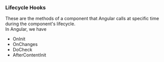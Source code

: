 ### Lifecycle Hooks
These are the methods of a component that Angular calls at specific time during the component's lifecycle.            
In Angular, we have     
- OnInit
- OnChanges
- DoCheck
- AfterContentInit